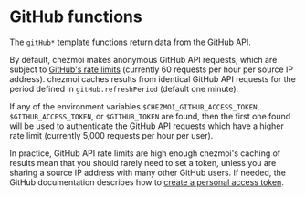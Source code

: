 # GitHub functions

The `gitHub*` template functions return data from the GitHub API.

By default, chezmoi makes anonymous GitHub API requests, which are subject to
[GitHub's rate limits][limits] (currently 60 requests per hour per source IP
address). chezmoi caches results from identical GitHub API requests for the
period defined in `gitHub.refreshPeriod` (default one minute).

If any of the environment variables `$CHEZMOI_GITHUB_ACCESS_TOKEN`,
`$GITHUB_ACCESS_TOKEN`, or `$GITHUB_TOKEN` are found, then the first one found
will be used to authenticate the GitHub API requests which have a higher rate
limit (currently 5,000 requests per hour per user).

In practice, GitHub API rate limits are high enough chezmoi's caching of results
mean that you should rarely need to set a token, unless you are sharing a source
IP address with many other GitHub users. If needed, the GitHub documentation
describes how to [create a personal access token][pat].

[limits]: https://docs.github.com/en/rest/overview/resources-in-the-rest-api#rate-limiting
[pat]: https://docs.github.com/en/github/authenticating-to-github/creating-a-personal-access-token
